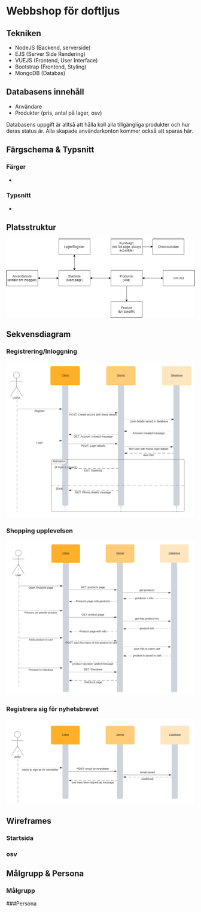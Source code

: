 # Webbshop för doftljus

## Tekniken 
- NodeJS (Backend, serverside)
- EJS (Server Side Rendering)
- VUEJS (Frontend, User Interface)
- Bootstrap (Frontend, Styling)
- MongoDB (Databas)

## Databasens innehåll
- Användare
- Produkter (pris, antal på lager, osv)

Databasens uppgift är alltså att hålla koll alla tillgängliga produkter och hur deras status är. Alla skapade användarkonton kommer också att sparas här.

## Färgschema & Typsnitt
### Färger
-

### Typsnitt
-

## Platsstruktur
<img src="./planingFiles/flowchart.png">

## Sekvensdiagram

### Registrering/Inloggning
<img src="./planingFiles/Login_Register.png">

### Shopping upplevelsen
<img src="./planingFiles/shopping_experience.png">

### Registrera sig för nyhetsbrevet
<img src="./planingFiles/Newsletter_signup.png">

## Wireframes

### Startsida

### osv

## Målgrupp & Persona 

### Målgrupp

###Persona
